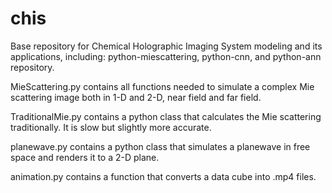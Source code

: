 # chis
Base repository for Chemical Holographic Imaging System modeling and its applications, including: python-miescattering, python-cnn, and python-ann repository.

MieScattering.py contains all functions needed to simulate a complex Mie scattering image both in 1-D and 2-D, near field and far field.

TraditionalMie.py contains a python class that calculates the Mie scattering traditionally. It is slow but slightly more accurate.

planewave.py contains a python class that simulates a planewave in free space and renders it to a 2-D plane.

animation.py contains a function that converts a data cube into .mp4 files.